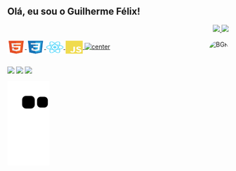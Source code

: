 ## Olá, eu sou o Guilherme Félix!
<div align="right">
  <a href="https://github.com/DeveSerOGui">
  <img height="180em" src="https://github-readme-stats.vercel.app/api?username=DeveSerOGui&show_icons=true&theme=omni&include_all_commits=true&count_private=true"/>
  <img height="180em" src="https://github-readme-stats.vercel.app/api/top-langs/?username=DeveSerOGui&layout=compact&langs_count=7&theme=omni"/>
</div>
<div style="display: inline_block"><br>
  <img align="center" alt="HTML" height="30" width="40" src="https://raw.githubusercontent.com/devicons/devicon/master/icons/html5/html5-original.svg">
  <img align="center" alt="CSS" height="30" width="40" src="https://raw.githubusercontent.com/devicons/devicon/master/icons/css3/css3-original.svg">
    <img align="center" alt="React" height="30" width="40" src="https://raw.githubusercontent.com/devicons/devicon/master/icons/react/react-original.svg">
  <img align="center" alt="Js" height="30" width="40" src="https://raw.githubusercontent.com/devicons/devicon/master/icons/javascript/javascript-plain.svg">
  <img alt="center" alt="Java"height="30" width="40" src="https://cdn.jsdelivr.net/gh/devicons/devicon/icons/java/java-original.svg" />
  <img align="right" alt="BGK" height="150" style="border-radius:50px;" src="https://images.genius.com/6902b22f7a7af379aa4d331e8986fc49.640x640x1.png">
</div>
  
  ##
 
<div> 
  <a href="https://instagram.com/guifelixsz" target="_blank"><img src="https://img.shields.io/badge/-Instagram-%23E4405F?style=for-the-badge&logo=instagram&logoColor=white" target="_blank"></a>
 <a href="https://discord.gg/wagxzStdcR" target="_blank"><img src="https://img.shields.io/badge/Discord-7289DA?style=for-the-badge&logo=discord&logoColor=white" target="_blank"></a> 
  <a href="https://www.linkedin.com/in/guilherme-f%C3%A9lix-1013a1218/" target="_blank"><img src="https://img.shields.io/badge/-LinkedIn-%230077B5?style=for-the-badge&logo=linkedin&logoColor=white" target="_blank"></a> 
 
  ![Snake animation](https://github.com/DeveserOGui/DeveserOGui/blob/output/github-contribution-grid-snake.svg)
 
</div>
